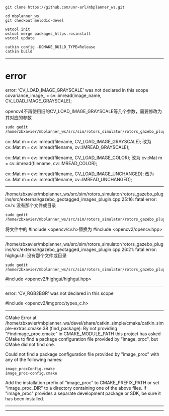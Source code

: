 ```
git clone https://github.com/unr-arl/mbplanner_ws.git

cd mbplanner_ws
git checkout melodic-devel

wstool init
wstool merge packages_https.rosinstall
wstool update

catkin config -DCMAKE_BUILD_TYPE=Release
catkin build
```

---

# error



error: ‘CV_LOAD_IMAGE_GRAYSCALE’ was not declared in this scope
    covariance_image_ = cv::imread(image_name, CV_LOAD_IMAGE_GRAYSCALE);


opencv4不再使用旧的CV_LOAD_IMAGE_GRAYSCALE等几个参数，需要修改为其对应的参数
```
sudo gedit /home/zbxavier/mbplanner_ws/src/sim/rotors_simulator/rotors_gazebo_plugins/src/gazebo_odometry_plugin.cpp
```
cv::Mat m = cv::imread(filename, CV_LOAD_IMAGE_GRAYSCALE);
改为
cv::Mat m = cv::imread(filename, cv::IMREAD_GRAYSCALE);

cv::Mat m = cv::imread(filename, CV_LOAD_IMAGE_COLOR);
改为
cv::Mat m = cv::imread(filename, cv::IMREAD_COLOR);

cv::Mat m = cv::imread(filename, CV_LOAD_IMAGE_UNCHANGED);
改为
cv::Mat m = cv::imread(filename, cv::IMREAD_UNCHANGED);

---

/home/zbxavier/mbplanner_ws/src/sim/rotors_simulator/rotors_gazebo_plugins/src/external/gazebo_geotagged_images_plugin.cpp:25:16: fatal error: cv.h: 没有那个文件或目录

```
sudo gedit /home/zbxavier/mbplanner_ws/src/sim/rotors_simulator/rotors_gazebo_plugins/src/external/gazebo_geotagged_images_plugin.cpp
```

将文件中的 #include <opencv/cv.h>替换为
#include <opencv2/opencv.hpp>

---
/home/zbxavier/mbplanner_ws/src/sim/rotors_simulator/rotors_gazebo_plugins/src/external/gazebo_geotagged_images_plugin.cpp:26:21: fatal error: highgui.h: 没有那个文件或目录

```
sudo gedit /home/zbxavier/mbplanner_ws/src/sim/rotors_simulator/rotors_gazebo_plugins/src/external/gazebo_geotagged_images_plugin.cpp
```

#include <opencv2/highgui/highgui.hpp>

---
error: ‘CV_RGB2BGR’ was not declared in this scope

#include <opencv2/imgproc/types_c.h> 


---
CMake Error at /home/zbxavier/mbplanner_ws/devel/share/catkin_simple/cmake/catkin_simple-extras.cmake:38 (find_package):
  By not providing "Findimage_proc.cmake" in CMAKE_MODULE_PATH this project
  has asked CMake to find a package configuration file provided by
  "image_proc", but CMake did not find one.

  Could not find a package configuration file provided by "image_proc" with
  any of the following names:

    image_procConfig.cmake
    image_proc-config.cmake

  Add the installation prefix of "image_proc" to CMAKE_PREFIX_PATH or set
  "image_proc_DIR" to a directory containing one of the above files.  If
  "image_proc" provides a separate development package or SDK, be sure it has
  been installed.

  
---

---